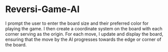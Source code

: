 # Reversi-Game-AI

I prompt the user to enter the board size and their preferred color for playing the game. I then create a coordinate system on the board with each corner serving as the origin. For each move, I update and display the board, ensuring that the move by the AI progresses towards the edge or corner of the board.
